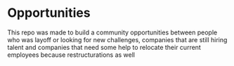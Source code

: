 # Opportunities
This repo was made to build a community opportunities between people who was layoff or looking for new challenges, companies that are still hiring talent and  companies that need some help to relocate their current employees because restructurations as well 
